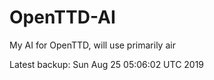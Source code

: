# OpenTTD-AI
My AI for OpenTTD, will use primarily air

Latest backup: Sun Aug 25 05:06:02 UTC 2019
